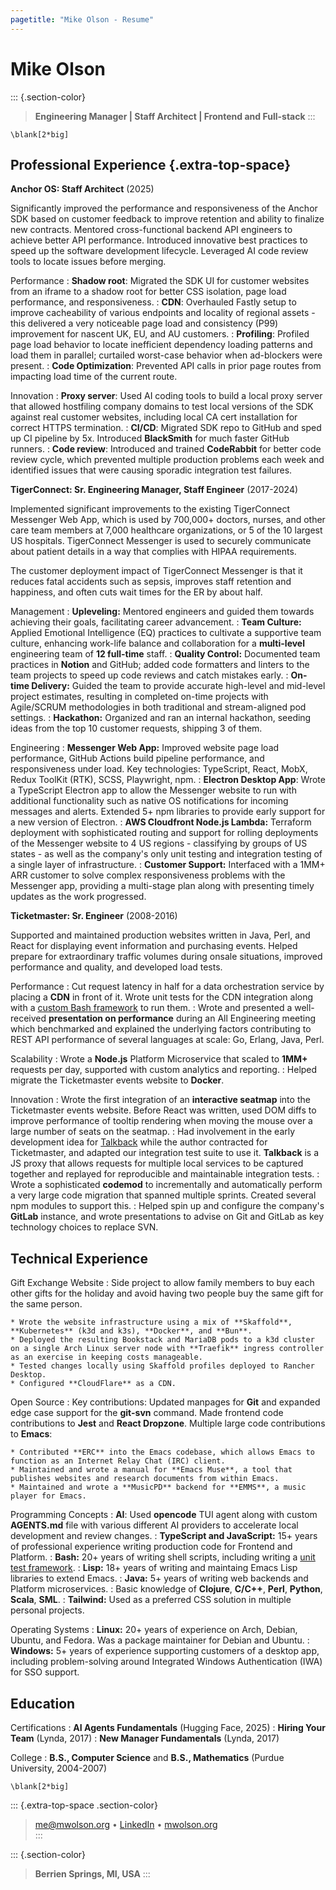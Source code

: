 ```yaml
---
pagetitle: "Mike Olson - Resume"
---
```


Mike Olson
==========

::: {.section-color}
>  **Engineering Manager | Staff Architect | Frontend and Full-stack**
:::

```{=context}
\blank[2*big]
```

Professional Experience {.extra-top-space}
-----------------------

**Anchor OS: Staff Architect** (2025)

Significantly improved the performance and responsiveness of the Anchor SDK based on customer feedback to improve retention and ability to finalize new contracts. Mentored cross-functional backend API engineers to achieve better API performance. Introduced innovative best practices to speed up the software development lifecycle. Leveraged AI code review tools to locate issues before merging.

Performance
:    **Shadow root**: Migrated the SDK UI for customer websites from an iframe to a shadow root for better CSS isolation, page load performance, and responsiveness.
:    **CDN**: Overhauled Fastly setup to improve cacheability of various endpoints and locality of regional assets - this delivered a very noticeable page load and consistency (P99) improvement for nascent UK, EU, and AU customers.
:    **Profiling**: Profiled page load behavior to locate inefficient dependency loading patterns and load them in parallel; curtailed worst-case behavior when ad-blockers were present.
:    **Code Optimization**: Prevented API calls in prior page routes from impacting load time of the current route.

Innovation
:    **Proxy server**: Used AI coding tools to build a local proxy server that allowed hostfiling company domains to test local versions of the SDK against real customer websites, including local CA cert installation for correct HTTPS termination.
:    **CI/CD**: Migrated SDK repo to GitHub and sped up CI pipeline by 5x. Introduced **BlackSmith** for much faster GitHub runners.
:    **Code review**: Introduced and trained **CodeRabbit** for better code review cycle, which prevented multiple production problems each week and identified issues that were causing sporadic integration test failures.

**TigerConnect: Sr. Engineering Manager, Staff Engineer** (2017-2024)

Implemented significant improvements to the existing TigerConnect Messenger Web App, which is used by 700,000+ doctors, nurses, and other care team members at 7,000 healthcare organizations, or 5 of the 10 largest US hospitals. TigerConnect Messenger is used to securely communicate about patient details in a way that complies with HIPAA requirements.

The customer deployment impact of TigerConnect Messenger is that it reduces fatal accidents such as sepsis, improves staff retention and happiness, and often cuts wait times for the ER by about half.

Management
:    **Upleveling:** Mentored engineers and guided them towards achieving their goals, facilitating career advancement.
:    **Team Culture:** Applied Emotional Intelligence (EQ) practices to cultivate a supportive team culture, enhancing work-life balance and collaboration for a **multi-level** engineering team of **12 full-time** staff.
:    **Quality Control:** Documented team practices in **Notion** and GitHub; added code formatters and linters to the team projects to speed up code reviews and catch mistakes early.
:    **On-time Delivery:** Guided the team to provide accurate high-level and mid-level project estimates, resulting in completed on-time projects with Agile/SCRUM methodologies in both traditional and stream-aligned pod settings.
:    **Hackathon:** Organized and ran an internal hackathon, seeding ideas from the top 10 customer requests, shipping 3 of them.

Engineering
:    **Messenger Web App:** Improved website page load performance, GitHub Actions build pipeline performance, and responsiveness under load. Key technologies: TypeScript, React, MobX, Redux ToolKit (RTK), SCSS, Playwright, npm.
:    **Electron Desktop App**: Wrote a TypeScript Electron app to allow the Messenger website to run with additional functionality such as native OS notifications for incoming messages and alerts. Extended 5+ npm libraries to provide early support for a new version of Electron.
:    **AWS Cloudfront Node.js Lambda:** Terraform deployment with sophisticated routing and support for rolling deployments of the Messenger website to 4 US regions - classifying by groups of US states - as well as the company's only unit testing and integration testing of a single layer of infrastructure.
:    **Customer Support:** Interfaced with a 1MM+ ARR customer to solve complex responsiveness problems with the Messenger app, providing a multi-stage plan along with presenting timely updates as the work progressed.

**Ticketmaster: Sr. Engineer** (2008-2016)

Supported and maintained production websites written in Java, Perl, and React for displaying event information and purchasing events. Helped prepare for extraordinary traffic volumes during onsale situations, improved performance and quality, and developed load tests.

Performance
:    Cut request latency in half for a data orchestration service by placing a **CDN** in front of it. Wrote unit tests for the CDN integration along with a [custom Bash framework](https://github.com/mwolson/barrt-sh) to run them.
:    Wrote and presented a well-received **presentation on performance** during an All Engineering meeting which benchmarked and explained the underlying factors contributing to REST API performance of several languages at scale: Go, Erlang, Java, Perl.

Scalability
:    Wrote a **Node.js** Platform Microservice that scaled to **1MM+** requests per day, supported with custom analytics and reporting.
:    Helped migrate the Ticketmaster events website to **Docker**.

Innovation
:    Wrote the first integration of an **interactive seatmap** into the Ticketmaster events website. Before React was written, used DOM diffs to improve performance of tooltip rendering when moving the mouse over a large number of seats on the seatmap.
:    Had involvement in the early development idea for [Talkback](https://github.com/ijpiantanida/talkback) while the author contracted for Ticketmaster, and adapted our integration test suite to use it. **Talkback** is a JS proxy that allows requests for multiple local services to be captured together and replayed for reproducible and maintainable integration tests.
:    Wrote a sophisticated **codemod** to incrementally and automatically perform a very large code migration that spanned multiple sprints. Created several npm modules to support this.
:    Helped spin up and configure the company's **GitLab** instance, and wrote presentations to advise on Git and GitLab as key technology choices to replace SVN.

Technical Experience
--------------------

Gift Exchange Website
:   Side project to allow family members to buy each other gifts for the holiday and avoid having two people buy the same gift for the same person.

    * Wrote the website infrastructure using a mix of **Skaffold**, **Kubernetes** (k3d and k3s), **Docker**, and **Bun**.
    * Deployed the resulting Bookstack and MariaDB pods to a k3d cluster on a single Arch Linux server node with **Traefik** ingress controller as an exercise in keeping costs manageable.
    * Tested changes locally using Skaffold profiles deployed to Rancher Desktop.
    * Configured **CloudFlare** as a CDN.

Open Source
:   Key contributions: Updated manpages for **Git** and expanded edge case support for the **git-svn** command. Made frontend code contributions to **Jest** and **React Dropzone**. Multiple large code contributions to **Emacs**:

    * Contributed **ERC** into the Emacs codebase, which allows Emacs to function as an Internet Relay Chat (IRC) client.
    * Maintained and wrote a manual for **Emacs Muse**, a tool that publishes websites and research documents from within Emacs.
    * Maintained and wrote a **MusicPD** backend for **EMMS**, a music player for Emacs.

Programming Concepts
:   **AI**: Used **opencode** TUI agent along with custom **AGENTS.md** file with various different AI providers to accelerate local development and review changes.
:   **TypeScript and JavaScript:** 15+ years of professional experience writing production code for Frontend and Platform.
:   **Bash:** 20+ years of writing shell scripts, including writing a [unit test framework](https://github.com/mwolson/barrt-sh).
:   **Lisp:** 18+ years of writing and maintaing Emacs Lisp libraries to extend Emacs.
:   **Java:** 5+ years of writing web backends and Platform microservices.
:   Basic knowledge of **Clojure**, **C/C++**, **Perl**, **Python**, **Scala**, **SML**.
:   **Tailwind:** Used as a preferred CSS solution in multiple personal projects.

Operating Systems
:   **Linux:** 20+ years of experience on Arch, Debian, Ubuntu, and Fedora. Was a package maintainer for Debian and Ubuntu.
:   **Windows:** 5+ years of experience supporting customers of a desktop app, including problem-solving around Integrated Windows Authentication (IWA) for SSO support.

Education
---------

Certifications
:   **AI Agents Fundamentals** (Hugging Face, 2025)
:   **Hiring Your Team** (Lynda, 2017)
:   **New Manager Fundamentals** (Lynda, 2017)

College
:   **B.S., Computer Science** and **B.S., Mathematics** (Purdue University, 2004-2007)

```{=context}
\blank[2*big]
```

::: {.extra-top-space .section-color}
> <me@mwolson.org> • [LinkedIn](https://www.linkedin.com/in/mike-olson-666a083/) • [mwolson.org](https://mwolson.org/) \
:::

::: {.section-color}
> **Berrien Springs, MI, USA**
:::
